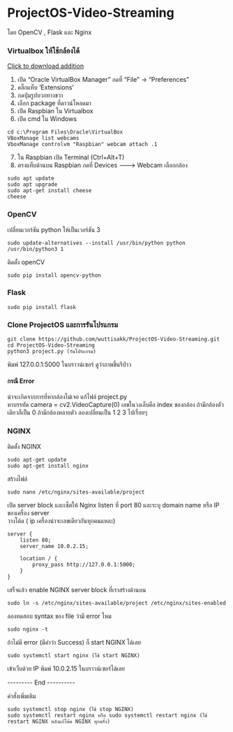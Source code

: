 # ProjectOS-Video-Streaming
โดย OpenCV , Flask และ Nginx

### Virtualbox ให้ใช้กล้องได้
[Click to download addition](http://download.virtualbox.org/virtualbox/6.1.0_RC1/Oracle_VM_VirtualBox_Extension_Pack-6.1.0_RC1.vbox-extpack)

1. เปิด “Oracle VirtualBox Manager” กดที่ “File” -> “Preferences” <br>
2. คลิ๊กแท็บ ‘Extensions’ <br>
3. กดปุ่มรูปบวกทางขวา <br>
4. เลือก package ที่ดาวน์โหลดมา <br>
5. เปิด Raspbian ใน Virtualbox <br>
6. เปิด cmd ใน Windows <br>
```
cd c:\Program Files\Oracle\VirtualBox
VBoxManage list webcams
VboxManage controlvm "Raspbian" webcam attach .1
```
7. ใน Raspbian เปิด Terminal (Ctrl+Alt+T)
8. ตรงแท็บด้านบน Raspbian กดที่ Devices ---> Webcam เลือกกล้อง 
```
sudo apt update
sudo apt upgrade
sudo apt-get install cheese
cheese
```

### OpenCV
เปลี่ยนเวอร์ชัน python ให้เป็นเวอร์ชัน 3
```
sudo update-alternatives --install /usr/bin/python python /usr/bin/python3 1
```
ติดตั้ง openCV
```
sudo pip install opencv-python
```

### Flask
```
sudo pip install flask
```

### Clone ProjectOS และการรันโปรแกรม
```
git clone https://github.com/wuttisakk/ProjectOS-Video-Streaming.git
cd ProjectOS-Video-Streaming
python3 project.py (รันโปรแกรม)
```
พิมพ์ 127.0.0.1:5000 ในบราวน์เซอร์ ดูว่าภาพขึ้นรึป่าว

#### กรณี Error
น่าจะเกิดจากการที่หากล้องไม่เจอ แก้ไฟล์ project.py <br>
หาบรรทัด camera = cv2.VideoCapture(0)
เลขในวงเล็บคือ index ของกล้อง ถ้ามีกล้องตัวเดียวก็เป็น 0 ถ้ามีกล้องหลายตัว ลองเปลี่ยนเป็น 1 2 3 ไปเรื่อยๆ

### NGINX
ติดตั้ง NGINX
```
sudo apt-get update
sudo apt-get install nginx
```
สร้างไฟล์
```
sudo nano /etc/nginx/sites-available/project
```
เปิด server block และเซ็ตให้ Nginx listen ที่ port 80 และระบุ domain name หรือ IP ของเครื่อง server <br>
วางโค้ด ( ip เครื่องน่าจะเลขเดียวกันทุกคนแหละ)
```
server {
    listen 80;
    server_name 10.0.2.15;

    location / {
        proxy_pass http://127.0.0.1:5000;
    }
}
```
เสร็จแล้ว enable NGINX server block ที่เราสร้างด้านบน
```
sudo ln -s /etc/nginx/sites-available/project /etc/nginx/sites-enabled
```
ลองทดสอบ syntax ของ file ว่ามี error ไหม
```
sudo nginx -t
```
ถ้าไม่มี error (มีคำว่า Success) ก็ start NGINX ได้เลย
```
sudo systemctl start nginx (ใช้ start NGINX)
```
เข้าเว็บด้วย IP พิมพ์ 10.0.2.15 ในบราวน์เซอร์ได้เลย

--------- End ----------

คำสั่งเพิ่มเติม
```
sudo systemctl stop nginx (ใช้ stop NGINX)
sudo systemctl restart nginx หรือ sudo systemctl restart nginx (ใช้ restart NGINX หลังแก้โค้ด NGINX ทุกครั้ง)
```
